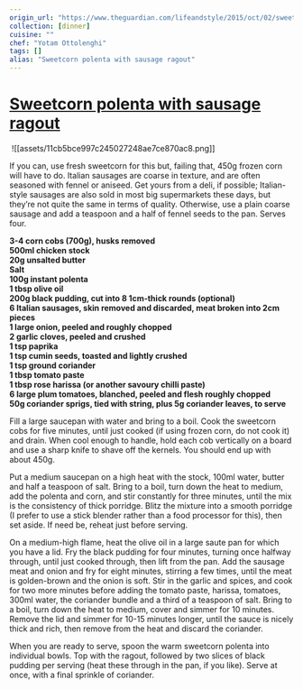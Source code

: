 ```yaml
---
origin_url: "https://www.theguardian.com/lifeandstyle/2015/oct/02/sweetcorn-recipes-creamed-souffle-polenta-yotam-ottolenghi"
collection: [dinner]
cuisine: ""
chef: "Yotam Ottolenghi"
tags: []
alias: "Sweetcorn polenta with sausage ragout"
---
```

# [Sweetcorn polenta with sausage ragout](https://www.theguardian.com/lifeandstyle/2015/oct/02/sweetcorn-recipes-creamed-souffle-polenta-yotam-ottolenghi)
![]()
![[assets/11cb5bce997c245027248ae7ce870ac8.png]]

If you can, use fresh sweetcorn for this but, failing that, 450g frozen corn will have to do. Italian sausages are coarse in texture, and are often seasoned with fennel or aniseed. Get yours from a deli, if possible; Italian-style sausages are also sold in most big supermarkets these days, but they’re not quite the same in terms of quality. Otherwise, use a plain coarse sausage and add a teaspoon and a half of fennel seeds to the pan. Serves four.

**3-4 corn cobs (700g), husks removed**  
**500ml chicken stock**  
**20g unsalted butter**  
**Salt**  
**100g instant polenta**  
**1 tbsp olive oil**  
**200g black pudding, cut into 8 1cm-thick rounds (optional)**  
**6 Italian sausages, skin removed and discarded, meat broken into 2cm pieces**   
**1 large onion, peeled and roughly chopped**  
**2 garlic cloves, peeled and crushed**  
**1 tsp paprika**  
**1 tsp cumin seeds, toasted and lightly crushed**  
**1 tsp ground coriander**  
**1 tbsp tomato paste**  
**1 tbsp rose harissa (or another savoury chilli paste)**  
**6 large plum tomatoes, blanched, peeled and flesh roughly chopped**  
**50g coriander sprigs, tied with string, plus 5g coriander leaves, to serve**

Fill a large saucepan with water and bring to a boil. Cook the sweetcorn cobs for five minutes, until just cooked (if using frozen corn, do not cook it) and drain. When cool enough to handle, hold each cob vertically on a board and use a sharp knife to shave off the kernels. You should end up with about 450g.

Put a medium saucepan on a high heat with the stock, 100ml water, butter and half a teaspoon of salt. Bring to a boil, turn down the heat to medium, add the polenta and corn, and stir constantly for three minutes, until the mix is the consistency of thick porridge. Blitz the mixture into a smooth porridge (I prefer to use a stick blender rather than a food processor for this), then set aside. If need be, reheat just before serving.

On a medium-high flame, heat the olive oil in a large saute pan for which you have a lid. Fry the black pudding for four minutes, turning once halfway through, until just cooked through, then lift from the pan. Add the sausage meat and onion and fry for eight minutes, stirring a few times, until the meat is golden-brown and the onion is soft. Stir in the garlic and spices, and cook for two more minutes before adding the tomato paste, harissa, tomatoes, 300ml water, the coriander bundle and a third of a teaspoon of salt. Bring to a boil, turn down the heat to medium, cover and simmer for 10 minutes. Remove the lid and simmer for 10-15 minutes longer, until the sauce is nicely thick and rich, then remove from the heat and discard the coriander.

When you are ready to serve, spoon the warm sweetcorn polenta into individual bowls. Top with the ragout, followed by two slices of black pudding per serving (heat these through in the pan, if you like). Serve at once, with a final sprinkle of coriander.